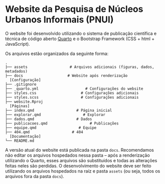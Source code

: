 # Website da Pesquisa de Núcleos Urbanos Informais (PNUI)

O website foi desenvolvido utilizando o sistema de publicação científica e técnica de código aberto [Quarto](https://quarto.org/) e o Bootstrap Framework (CSS + html + JavaScript).

Os arquivos estão organizados da seguinte forma:

    .
    ├── assets                   # Arquivos adicionais (figuras, dados, metadados)
    ├── docs                    # Website após renderização 
      [Configuração]
    ├── .gitignore
    ├── _quarto.yml                     # Configurações do website
    ├── styles.css                    # Configurações adicionais
    ├── styles.scss                   # Configurações adicionais
    ├── website.Rproj
      [Páginas]
    ├── index.qmd                   # Página inicial
    ├── explorar.qmd                   # Explorar
    ├── dados.qmd                   # Dados
    ├── publicacoes.qmd                   # Publicações
    ├── equipe.qmd                   # Equipe
    ├── 404.qmd                   # 404
      [Documentação]
    └── README.md                   

A versão atual do website está publicada na pasta `docs`. Recomendamos não editar os arquivos hospedados nessa pasta – após a renderização utilizando o Quarto, esses arquivos são substituídos e todas as alterações feitas neles são perdidas. O desenvolvimento do website deve ser feito utilizando os arquivos hospedados na raíz e pasta `assets` (ou seja, todos os arquivos fora da pasta `docs`).
